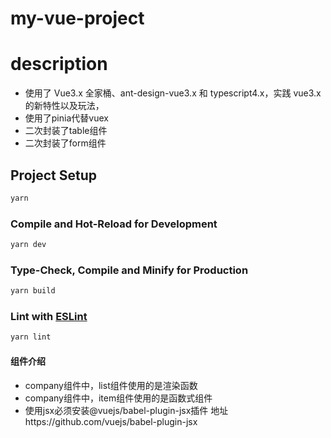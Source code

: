 # my-vue-project

# description
- 使用了 Vue3.x 全家桶、ant-design-vue3.x 和 typescript4.x，实践 vue3.x 的新特性以及玩法，
- 使用了pinia代替vuex
- 二次封装了table组件
- 二次封装了form组件


## Project Setup

```sh
yarn
```

### Compile and Hot-Reload for Development

```sh
yarn dev
```

### Type-Check, Compile and Minify for Production

```sh
yarn build
```

### Lint with [ESLint](https://eslint.org/)

```sh
yarn lint
```

#### 组件介绍
- company组件中，list组件使用的是渲染函数
- company组件中，item组件使用的是函数式组件
- 使用jsx必须安装@vuejs/babel-plugin-jsx插件   地址https://github.com/vuejs/babel-plugin-jsx
